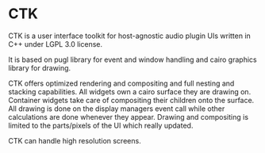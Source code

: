 # CTK

CTK is a user interface toolkit for host-agnostic audio plugin UIs written
in C++ under LGPL 3.0 license.

It is based on pugl library for event and window handling and cairo graphics
library for drawing.

CTK offers optimized rendering and compositing and full nesting and stacking
capabilities. All widgets own a cairo surface they are drawing on. Container
widgets take care of compositing their children onto the surface. All drawing
is done on the display managers event call while other calculations are done
whenever they appear. Drawing and compositing is limited to the parts/pixels
of the UI which really updated.

CTK can handle high resolution screens.
